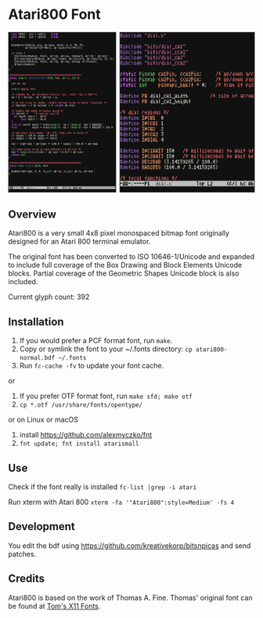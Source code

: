 # Atari800 Font

![screenshot](screenshot.png)

## Overview

Atari800 is a very small 4x8 pixel monospaced bitmap font originally designed for an Atari 800 terminal emulator.

The original font has been converted to ISO 10646-1/Unicode and expanded to include full coverage of the Box Drawing and Block Elements Unicode blocks.  Partial coverage of the Geometric Shapes Unicode block is also included.

Current glyph count: 392

## Installation

1. If you would prefer a PCF format font, run `make`.
2. Copy or symlink the font to your ~/.fonts directory:
   `cp atari800-normal.bdf ~/.fonts`
3. Run `fc-cache -fv` to update your font cache.

or

1. If you prefer OTF format font, run `make sfd; make otf`
2. `cp *.otf /usr/share/fonts/opentype/`

or on Linux or macOS

1. install https://github.com/alexmyczko/fnt
2. `fnt update; fnt install atarismall`

## Use

Check if the font really is installed `fc-list |grep -i atari`

Run xterm with Atari 800 `xterm -fa '"Atari800":style=Medium' -fs 4`

## Development

You edit the bdf using https://github.com/kreativekorp/bitsnpicas and send patches.

## Credits

Atari800 is based on the work of Thomas A. Fine.  Thomas' original font can be found at [Tom's X11 Fonts](http://hea-www.harvard.edu/~fine/Tech/x11fonts.html).
